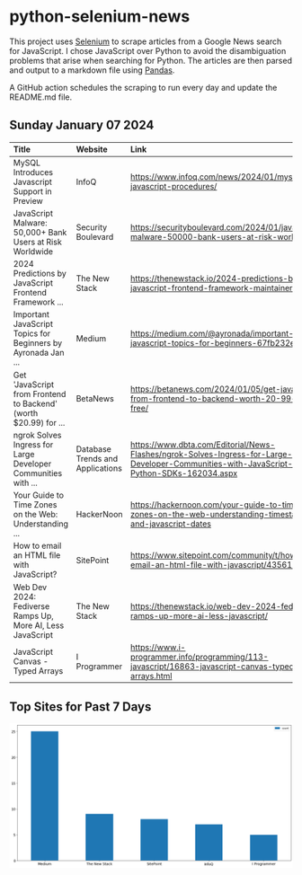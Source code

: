 # python-selenium-news

This project uses [Selenium](https://www.seleniumhq.org/) to scrape articles from a Google News search for JavaScript.
I chose JavaScript over Python to avoid the disambiguation problems that arise when searching for Python.
The articles are then parsed and output to a markdown file using [Pandas](https://pandas.pydata.org/).

A GitHub action schedules the scraping to run every day and update the README.md file.

## Sunday January 07 2024


| Title                                                            | Website                          | Link                                                                                                                                         |
|:-----------------------------------------------------------------|:---------------------------------|:---------------------------------------------------------------------------------------------------------------------------------------------|
| MySQL Introduces Javascript Support in Preview                   | InfoQ                            | https://www.infoq.com/news/2024/01/mysql-javascript-procedures/                                                                              |
| JavaScript Malware: 50,000+ Bank Users at Risk Worldwide         | Security Boulevard               | https://securityboulevard.com/2024/01/javascript-malware-50000-bank-users-at-risk-worldwide/                                                 |
| 2024 Predictions by JavaScript Frontend Framework ...            | The New Stack                    | https://thenewstack.io/2024-predictions-by-javascript-frontend-framework-maintainers/                                                        |
| Important JavaScript Topics for Beginners  by Ayronada  Jan ...  | Medium                           | https://medium.com/@ayronada/important-javascript-topics-for-beginners-67fb232eb525                                                          |
| Get 'JavaScript from Frontend to Backend' (worth $20.99) for ... | BetaNews                         | https://betanews.com/2024/01/05/get-javascript-from-frontend-to-backend-worth-20-99-for-free/                                                |
| ngrok Solves Ingress for Large Developer Communities with ...    | Database Trends and Applications | https://www.dbta.com/Editorial/News-Flashes/ngrok-Solves-Ingress-for-Large-Developer-Communities-with-JavaScript-and-Python-SDKs-162034.aspx |
| Your Guide to Time Zones on the Web: Understanding ...           | HackerNoon                       | https://hackernoon.com/your-guide-to-time-zones-on-the-web-understanding-timestamps-and-javascript-dates                                     |
| How to email an HTML file with JavaScript?                       | SitePoint                        | https://www.sitepoint.com/community/t/how-to-email-an-html-file-with-javascript/435618                                                       |
| Web Dev 2024: Fediverse Ramps Up, More AI, Less JavaScript       | The New Stack                    | https://thenewstack.io/web-dev-2024-fediverse-ramps-up-more-ai-less-javascript/                                                              |
| JavaScript Canvas - Typed Arrays                                 | I Programmer                     | https://www.i-programmer.info/programming/113-javascript/16863-javascript-canvas-typed-arrays.html                                           |
## Top Sites for Past 7 Days

![Graph of Top Sites](https://raw.githubusercontent.com/dan-mba/python-selenium-news/main/last-week.png)
